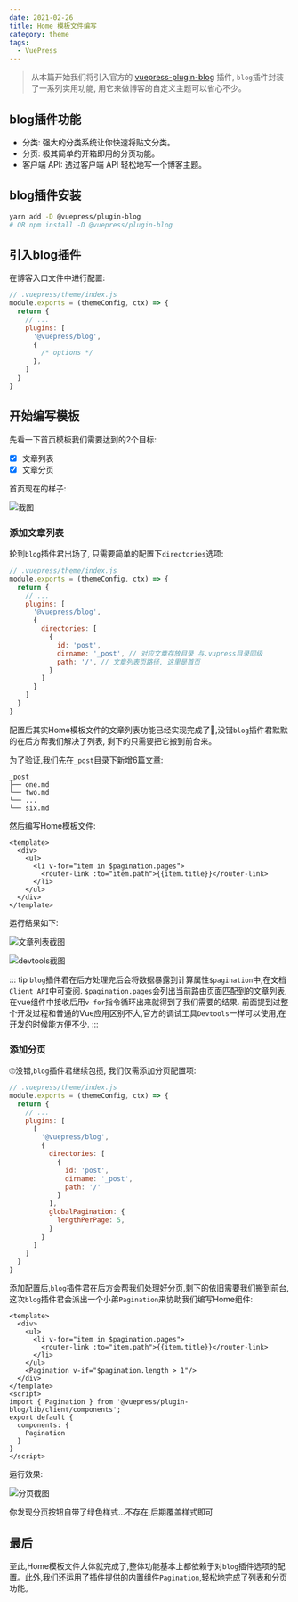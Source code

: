```yaml
---
date: 2021-02-26
title: Home 模板文件编写
category: theme
tags:
  - VuePress
---
```


> 从本篇开始我们将引入官方的 [vuepress-plugin-blog](https://vuepress-plugin-blog.ulivz.com/) 插件, `blog`插件封装了一系列实用功能, 用它来做博客的自定义主题可以省心不少。

<!-- more -->

## blog插件功能

- 分类: 强大的分类系统让你快速将贴文分类。
- 分页: 极其简单的开箱即用的分页功能。
- 客户端 API: 透过客户端 API 轻松地写一个博客主题。

## blog插件安装

``` sh
yarn add -D @vuepress/plugin-blog
# OR npm install -D @vuepress/plugin-blog
```

## 引入blog插件

在博客入口文件中进行配置:

``` js {5-10}
// .vuepress/theme/index.js
module.exports = (themeConfig, ctx) => {
  return {
    // ...
    plugins: [
      '@vuepress/blog',
      {
        /* options */
      },
    ]
  }
}
```

## 开始编写模板

先看一下首页模板我们需要达到的2个目标:

- [x] 文章列表
- [x] 文章分页

首页现在的样子:

![截图](/images/learning/home.png)

### 添加文章列表

轮到`blog`插件君出场了, 只需要简单的配置下`directories`选项:

``` js {8-14}
// .vuepress/theme/index.js
module.exports = (themeConfig, ctx) => {
  return {
    // ...
    plugins: [
      '@vuepress/blog',
      {
        directories: [
          {
            id: 'post',
            dirname: '_post', // 对应文章存放目录 与.vupress目录同级
            path: '/', // 文章列表页路径, 这里是首页
          }
        ]
      }
    ]
  }
}
```

配置后其实Home模板文件的文章列表功能已经实现完成了🙈,没错`blog`插件君默默的在后方帮我们解决了列表, 剩下的只需要把它搬到前台来。

为了验证,我们先在`_post`目录下新增6篇文章:

```
_post
├── one.md
└── two.md
└── ...
└── six.md
```

然后编写Home模板文件:

``` vue
<template>
  <div>
    <ul>
      <li v-for="item in $pagination.pages">
        <router-link :to="item.path">{{item.title}}</router-link>
      </li>
    </ul>
  </div>
</template>
```

运行结果如下:

![文章列表截图](/images/learning/home-article-list.png)

![devtools截图](/images/learning/dev-tools.png)

::: tip
`blog`插件君在后方处理完后会将数据暴露到计算属性`$pagination`中,在文档`Client API`中可查阅.
`$pagination.pages`会列出当前路由页面匹配到的文章列表,在vue组件中接收后用`v-for`指令循环出来就得到了我们需要的结果.
前面提到过整个开发过程和普通的Vue应用区别不大,官方的调试工具`Devtools`一样可以使用,在开发的时候能方便不少.
:::

### 添加分页

🙄没错,`blog`插件君继续包揽, 我们仅需添加分页配置项:

``` js {16-18}
// .vuepress/theme/index.js
module.exports = (themeConfig, ctx) => {
  return {
    // ...
    plugins: [
      [
        '@vuepress/blog',
        {
          directories: [
            {
              id: 'post',
              dirname: '_post',
              path: '/'
            }
          ],
          globalPagination: {
            lengthPerPage: 5,
          }
        }
      ]
    ]
  }
}
```

添加配置后,`blog`插件君在后方会帮我们处理好分页,剩下的依旧需要我们搬到前台, 这次`blog`插件君会派出一个小弟`Pagination`来协助我们编写Home组件:

``` vue {8,11-18}
<template>
  <div>
    <ul>
      <li v-for="item in $pagination.pages">
        <router-link :to="item.path">{{item.title}}</router-link>
      </li>
    </ul>
    <Pagination v-if="$pagination.length > 1"/>
  </div>
</template>
<script>
import { Pagination } from '@vuepress/plugin-blog/lib/client/components';
export default {
  components: {
    Pagination
  }
}
</script>
```

运行效果:

![分页截图](/images/learning/home-pagination.png)

你发现分页按钮自带了绿色样式...不存在,后期覆盖样式即可

## 最后

至此,Home模板文件大体就完成了,整体功能基本上都依赖于对`blog`插件选项的配置。此外,我们还运用了插件提供的内置组件`Pagination`,轻松地完成了列表和分页功能。
